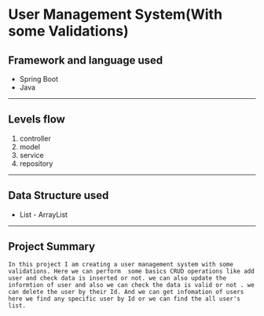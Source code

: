 # User Management System(With some Validations)

## Framework and language used
* Spring Boot
* Java 
---

## Levels flow
1. controller
2. model
3. service 
4. repository
---

## Data Structure used
* List - ArrayList
---

## Project Summary
```In this project I am creating a user management system with some validations. Here we can perform  some basics CRUD operations like add user and check data is inserted or not. we can also update the informtion of user and also we can check the data is valid or not . we can delete the user by their Id. And we can get infomation of users here we find any specific user by Id or we can find the all user's list.```



